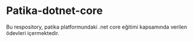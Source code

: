 # Patika-dotnet-core
Bu respository, patika platformundaki .net core eğitimi kapsamında verilen ödevleri içermektedir.
